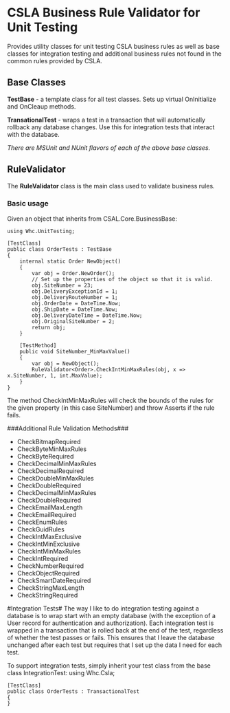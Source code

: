 # CSLA Business Rule Validator for Unit Testing #

Provides utility classes for unit testing CSLA business rules as well as base classes for integration testing and additional business rules not found in the common rules provided by CSLA.

## Base Classes ##

**TestBase** - a template class for all test classes. Sets up virtual OnInitialize and OnCleaup methods.

**TransationalTest** - wraps a test in a transaction that will automatically rollback any database changes. Use this for integration tests that interact with the database.

*There are MSUnit and NUnit flavors of each of the above base classes.*

## RuleValidator ##
The **RuleValidator** class is the main class used to validate business rules. 
### Basic usage ###

Given an object that inherits from CSAL.Core.BusinessBase<T>:

    using Whc.UnitTesting;
    
    [TestClass]
    public class OrderTests : TestBase
    {
        internal static Order NewObject()
        {
            var obj = Order.NewOrder();
			// Set up the properties of the object so that it is valid.
            obj.SiteNumber = 23;
            obj.DeliveryExceptionId = 1;
            obj.DeliveryRouteNumber = 1;
            obj.OrderDate = DateTime.Now;
            obj.ShipDate = DateTime.Now;
            obj.DeliveryDateTime = DateTime.Now;
            obj.OriginalSiteNumber = 2;
            return obj;
        }

        [TestMethod]
        public void SiteNumber_MinMaxValue()
        {
            var obj = NewObject();
            RuleValidator<Order>.CheckIntMinMaxRules(obj, x => x.SiteNumber, 1, int.MaxValue);
        }
	}

The method CheckIntMinMaxRules will check the bounds of the rules for the given property (in this case SiteNumber) and throw Asserts if the rule fails.

###Additional Rule Validation Methods###



- CheckBitmapRequired
- CheckByteMinMaxRules
- CheckByteRequired
- CheckDecimalMinMaxRules
- CheckDecimalRequired
- CheckDoubleMinMaxRules
- CheckDoubleRequired
- CheckDecimalMinMaxRules
- CheckDoubleRequired
- CheckEmailMaxLength
- CheckEmailRequired
- CheckEnumRules<TEnum>
- CheckGuidRules
- CheckIntMaxExclusive
- CheckIntMinExclusive
- CheckIntMinMaxRules
- CheckIntRequired
- CheckNumberRequired
- CheckObjectRequired
- CheckSmartDateRequired
- CheckStringMaxLength
- CheckStringRequired

#Integration Tests#
The way I like to do integration testing against a database is to wrap start with an empty database (with the exception of a User record for authentication and authorization). Each integration test is wrapped in a transaction that is rolled back at the end of the test, regardless of whether the test passes or fails. This ensures that I leave the database unchanged after each test but requires that I set up the data I need for each test.

To support integration tests, simply inherit your test class from the base class IntegrationTest:
        using Whc.Csla;

    [TestClass]
    public class OrderTests : TransactionalTest
    {
	}
    